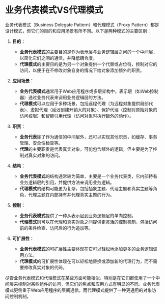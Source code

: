 # 业务代表模式VS代理模式

业务代表模式（Business Delegate Pattern）和代理模式（Proxy Pattern）都是设计模式，但它们的目的和应用场景有所不同。以下是两种模式的主要区别：

1. **目的**：
   - **业务代表模式**的主要目的是作为表示层与业务逻辑层之间的一个中间层，以简化它们之间的通信，并降低耦合度。
   - **代理模式**的主要目的是为另一个对象提供一个代替或占位符，控制对它的访问，以便于在不修改对象自身的情况下给对象添加额外的职责。

2. **应用场景**：
   - **业务代表模式**通常用于Web应用程序或多层架构中，表示层（如Web控制器）通过业务代表来调用业务逻辑层的方法。
   - **代理模式**可以应用于多种场景，包括远程代理（为远程对象提供局部代表）、虚拟代理（延迟创建开销大的对象）、保护代理（控制对原始对象的访问权限）和智能引用代理（访问对象时执行额外的动作）。

3. **职责**：
   - **业务代表**除了作为通信的中间层外，还可以实现其他职责，如缓存、事务管理、安全性检查等。
   - **代理**的主要职责是代表真实对象，可能包含额外的逻辑，但主要是为了控制对真实对象的访问。

4. **结构**：
   - **业务代表模式**的结构通常较为简单，主要是一个业务代表类，它内部持有业务逻辑层的引用，并提供方法来调用业务逻辑。
   - **代理模式**的结构可能更为复杂，包括抽象主题、代理主题和真实主题等角色，代理主题在内部持有并代理真实主题的行为。

5. **控制**：
   - **业务代表模式**提供了一种从表示层到业务逻辑层的单向控制。
   - **代理模式**则可以在代理和真实对象之间提供更灵活的控制机制，包括访问前的条件检查、访问后的行为追加等。

6. **可扩展性**：
   - **业务代表模式**的可扩展性主要体现在它可以轻松地添加更多的业务逻辑调用方法。
   - **代理模式**的可扩展性体现在可以轻松地替换或添加新的代理行为，而不需要修改真实对象的代码。

尽管业务代表模式和代理模式在某些方面可能相似，特别是在它们都使用了一个中间层来控制对某些组件的访问，但它们的焦点和应用方式有明显的不同。业务代表模式更侧重于Web应用程序的层间通信，而代理模式提供了一种更通用的对象访问控制机制。
